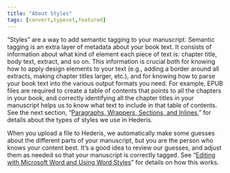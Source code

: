 ```yaml
---
title: "About Styles"
tags: [convert,typeset,featured]
---
```

 
<html><body><section data-type="chapter" class="hsecchapter" data-hederis-type="hsecchapter" id="semantic-tagging" data-pi-attrs="id: semantic-tagging; data-tags: convert,typeset,featured;" role="doc-chapter" data-tags="convert,typeset,featured" data-author-name=" " data-book-title=" " title="About Styles"><p class="hblkp" data-hederis-type="hblkp" id="pUdD1B2yn">&#8220;Styles&#8221; are a way to add semantic tagging to your manuscript. Semantic tagging is an extra layer of metadata about your book text. It consists of information about what kind of element each piece of text is: chapter title, body text, extract, and so on. This information is crucial both for knowing how to apply design elements to your text (e.g., adding a border around all extracts, making chapter titles larger, etc.), and for knowing how to parse your book text into the various output formats you need. For example, EPUB files are required to create a table of contents that points to all the chapters in your book, and correctly identifying all the chapter titles in your manuscript helps us to know what text to include in that table of contents. See the next section, &#8220;<a href="{% link _docs/paragraphs-wrappers-and-sections.md %}" data-hederis-type="hspana" id="p367MYPEo"><span class="Hyperlink" data-hederis-type="hspnspan" id="pl7iNWxw2">Paragraphs, Wrappers, Sections, and Inlines</span></a>,&#8221; for details about the types of styles we use in Hederis.</p><p class="hblkp" data-hederis-type="hblkp" id="pJ0hnPpAi">When you upload a file to Hederis, we automatically make some guesses about the different parts of your manuscript, but you are the person who knows your content best. It&#8217;s a good idea to review our guesses, and adjust them as needed so that your manuscript is correctly tagged. See &#8220;<a href="{% link _docs/fine-tune-styles.md %}" data-hederis-type="hspana" id="pLHmoti5Q"><span class="Hyperlink" data-hederis-type="hspnspan" id="pLNpIh6J4">Editing with Microsoft Word and Using Word Styles</span></a>&#8221; for details on how this works.</p></section></body></html>
